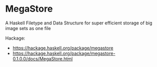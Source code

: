 # MegaStore
A Haskell Filetype and Data Structure for super 
efficient storage of big image sets as one file

Hackage:
* https://hackage.haskell.org/package/megastore
* https://hackage.haskell.org/package/megastore-0.1.0.0/docs/MegaStore.html
